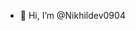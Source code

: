 - 👋 Hi, I’m @Nikhildev0904


<!---
Nikhildev0904/Nikhildev0904 is a ✨ special ✨ repository because its `README.md` (this file) appears on your GitHub profile.
You can click the Preview link to take a look at your changes.
--->
